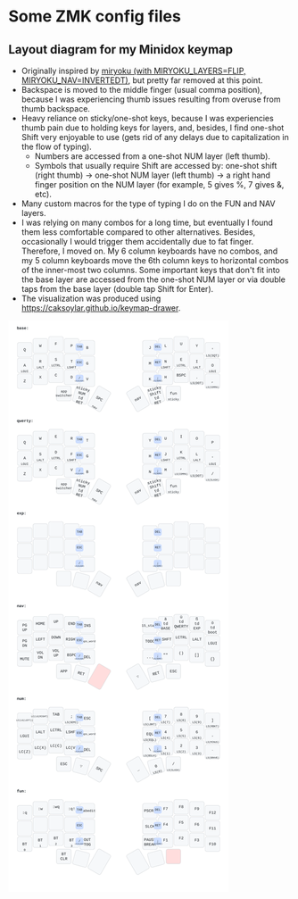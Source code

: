 # Some ZMK config files

## Layout diagram for my Minidox keymap

- Originally inspired by [miryoku (with MIRYOKU_LAYERS=FLIP, MIRYOKU_NAV=INVERTEDT)](https://github.com/manna-harbour/miryoku/blob/master/data/layers/miryoku-kle-reference-flip-invertedt.png), but pretty far removed at this point.
- Backspace is moved to the middle finger (usual comma position), because I was experiencing thumb issues resulting from overuse from thumb backspace.
- Heavy reliance on sticky/one-shot keys, because I was experiencies thumb pain due to holding keys for layers, and, besides, I find one-shot Shift very enjoyable to use (gets rid of any delays due to capitalization in the flow of typing).
    * Numbers are accessed from a one-shot NUM layer (left thumb).
    * Symbols that usually require Shift are accessed by: one-shot shift (right thumb) -> one-shot NUM layer (left thumb) -> a right hand finger position on the NUM layer (for example, 5 gives %, 7 gives &, etc).
- Many custom macros for the type of typing I do on the FUN and NAV layers.
- I was relying on many combos for a long time, but eventually I found them less comfortable compared to other alternatives. Besides, occasionally I would trigger them accidentally due to fat finger. Therefore, I moved on. My 6 column keyboards have no combos, and my 5 column keyboards move the 6th column keys to horizontal combos of the inner-most two columns. Some important keys that don't fit into the base layer are accessed from the one-shot NUM layer or via double taps from the base layer (double tap Shift for Enter).
- The visualization was produced using <https://caksoylar.github.io/keymap-drawer>.

![Minidox keymap SVG](./minidox.svg)
